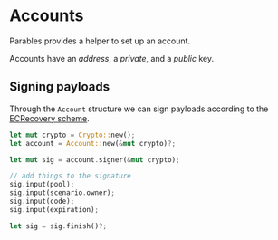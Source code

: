 # Accounts

Parables provides a helper to set up an account.

Accounts have an _address_, a _private_, and a _public_ key.

## Signing payloads

Through the `Account` structure we can sign payloads according to the [ECRecovery scheme].

```rust
let mut crypto = Crypto::new();
let account = Account::new(&mut crypto)?;

let mut sig = account.signer(&mut crypto);

// add things to the signature
sig.input(pool);
sig.input(scenario.owner);
sig.input(code);
sig.input(expiration);

let sig = sig.finish()?;
```

[ECRecovery scheme]: https://github.com/OpenZeppelin/openzeppelin-solidity/blob/master/contracts/ECRecovery.sol
